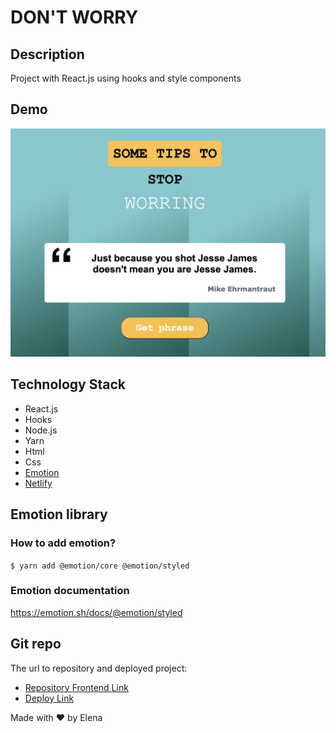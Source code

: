 # DON'T WORRY

## Description
Project with React.js using hooks and style components

## Demo
![Landing demo](./src/demo.png)

## Technology Stack
- React.js
- Hooks
- Node.js
- Yarn
- Html
- Css
- [Emotion](https://emotion.sh/docs/@emotion/styled)
- [Netlify](https://www.netlify.com/)

## Emotion library
### How to add emotion?
`$ yarn add @emotion/core @emotion/styled`

### Emotion documentation
https://emotion.sh/docs/@emotion/styled

## Git repo
The url to repository and deployed project:

- [Repository Frontend Link](https://github.com/elenapiaggio/dontworry)
- [Deploy Link](https://dontworry.netlify.app/)

Made with :heart: by Elena
